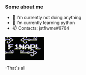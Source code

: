### Some about me

- 🔭 I'm currently not doing anything
- 🌱 I’m currently learning python
- 📫 Contacts: jstflwme#6764


![f1napl1](https://github.com/f1napl/f1napl/blob/main/a_60a98c0c6ab6aeb5976665629b0439f1(1).gif)

-That`s all
